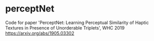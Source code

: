 # perceptNet
Code for paper 'PerceptNet: Learning Perceptual Similarity of Haptic Textures in Presence of Unorderable Triplets', WHC 2019
https://arxiv.org/abs/1905.03302
